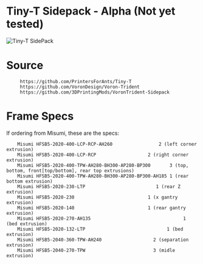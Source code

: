 # Tiny-T Sidepack - Alpha (Not yet tested)
                  
 ![Tiny-T SidePack](https://github.com/LANCER245/Tiny-T-Sidepack/blob/main/images/Tiny-t-Sidepack.jpg)

# Source
         https://github.com/PrintersForAnts/Tiny-T
         https://github.com/VoronDesign/Voron-Trident
         https://github.com/3DPrintingMods/VoronTrident-Sidepack

# Frame Specs
If ordering from Misumi, these are the specs:

        Misumi HFSB5-2020-400-LCP-RCP-AH260		         	2 (left corner extrusion)
        Misumi HFSB5-2020-400-LCP-RCP		         	2 (right corner extrusion)
        Misumi HFSB5-2020-400-TPW-AH280-BH300-AP280-BP300		3 (top, bottom, front[top/bottom], rear top extrusions)
        Misumi HFSB5-2020-400-TPW-AH280-BH300-AP280-BP300-AH185	1 (rear bottom extrusion)
        Misumi HFSB5-2020-230-LTP			               1 (rear Z extrusion)
        Misumi HFSB5-2020-230			                1 (x gantry extrusion)
        Misumi HFSB5-2020-140			                1 (rear gantry extrusion)
        Misumi HFSB5-2020-270-AH135			        		         1 (bed extrusion)
        Misumi HFSB5-2020-132-LTP			      	           1 (bed extrusion)
        Misumi HFSB5-2040-360-TPW-AH240                   2 (separation extrusion)
        Misumi HFSB5-2040-270-TPW                         3 (midle extrusion)
